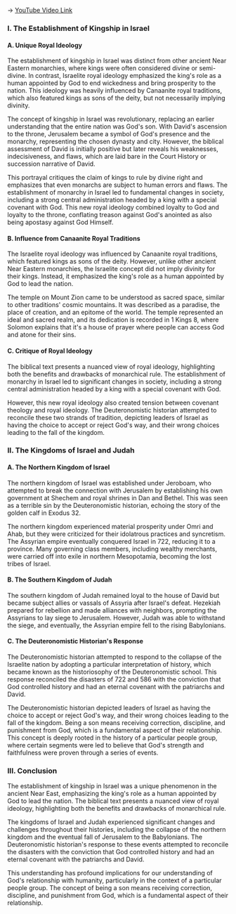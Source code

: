 -> [YouTube Video Link](https://www.youtube.com/watch?v=AmNa2ILXlaI&list=PLh9mgdi4rNeyuvTEbD-Ei0JdMUujXfyWi&index=14&pp=iAQB)

### I. The Establishment of Kingship in Israel
#### A. Unique Royal Ideology

The establishment of kingship in Israel was distinct from other ancient Near Eastern monarchies, where kings were often considered divine or semi-divine. In contrast, Israelite royal ideology emphasized the king's role as a human appointed by God to end wickedness and bring prosperity to the nation. This ideology was heavily influenced by Canaanite royal traditions, which also featured kings as sons of the deity, but not necessarily implying divinity.

The concept of kingship in Israel was revolutionary, replacing an earlier understanding that the entire nation was God's son. With David's ascension to the throne, Jerusalem became a symbol of God's presence and the monarchy, representing the chosen dynasty and city. However, the biblical assessment of David is initially positive but later reveals his weaknesses, indecisiveness, and flaws, which are laid bare in the Court History or succession narrative of David.

This portrayal critiques the claim of kings to rule by divine right and emphasizes that even monarchs are subject to human errors and flaws. The establishment of monarchy in Israel led to fundamental changes in society, including a strong central administration headed by a king with a special covenant with God. This new royal ideology combined loyalty to God and loyalty to the throne, conflating treason against God's anointed as also being apostasy against God Himself.

#### B. Influence from Canaanite Royal Traditions

The Israelite royal ideology was influenced by Canaanite royal traditions, which featured kings as sons of the deity. However, unlike other ancient Near Eastern monarchies, the Israelite concept did not imply divinity for their kings. Instead, it emphasized the king's role as a human appointed by God to lead the nation.

The temple on Mount Zion came to be understood as sacred space, similar to other traditions' cosmic mountains. It was described as a paradise, the place of creation, and an epitome of the world. The temple represented an ideal and sacred realm, and its dedication is recorded in 1 Kings 8, where Solomon explains that it's a house of prayer where people can access God and atone for their sins.

#### C. Critique of Royal Ideology

The biblical text presents a nuanced view of royal ideology, highlighting both the benefits and drawbacks of monarchical rule. The establishment of monarchy in Israel led to significant changes in society, including a strong central administration headed by a king with a special covenant with God.

However, this new royal ideology also created tension between covenant theology and royal ideology. The Deuteronomistic historian attempted to reconcile these two strands of tradition, depicting leaders of Israel as having the choice to accept or reject God's way, and their wrong choices leading to the fall of the kingdom.

### II. The Kingdoms of Israel and Judah
#### A. The Northern Kingdom of Israel

The northern kingdom of Israel was established under Jeroboam, who attempted to break the connection with Jerusalem by establishing his own government at Shechem and royal shrines in Dan and Bethel. This was seen as a terrible sin by the Deuteronomistic historian, echoing the story of the golden calf in Exodus 32.

The northern kingdom experienced material prosperity under Omri and Ahab, but they were criticized for their idolatrous practices and syncretism. The Assyrian empire eventually conquered Israel in 722, reducing it to a province. Many governing class members, including wealthy merchants, were carried off into exile in northern Mesopotamia, becoming the lost tribes of Israel.

#### B. The Southern Kingdom of Judah

The southern kingdom of Judah remained loyal to the house of David but became subject allies or vassals of Assyria after Israel's defeat. Hezekiah prepared for rebellion and made alliances with neighbors, prompting the Assyrians to lay siege to Jerusalem. However, Judah was able to withstand the siege, and eventually, the Assyrian empire fell to the rising Babylonians.

#### C. The Deuteronomistic Historian's Response

The Deuteronomistic historian attempted to respond to the collapse of the Israelite nation by adopting a particular interpretation of history, which became known as the historiosophy of the Deuteronomistic school. This response reconciled the disasters of 722 and 586 with the conviction that God controlled history and had an eternal covenant with the patriarchs and David.

The Deuteronomistic historian depicted leaders of Israel as having the choice to accept or reject God's way, and their wrong choices leading to the fall of the kingdom. Being a son means receiving correction, discipline, and punishment from God, which is a fundamental aspect of their relationship. This concept is deeply rooted in the history of a particular people group, where certain segments were led to believe that God's strength and faithfulness were proven through a series of events.

### III. Conclusion
The establishment of kingship in Israel was a unique phenomenon in the ancient Near East, emphasizing the king's role as a human appointed by God to lead the nation. The biblical text presents a nuanced view of royal ideology, highlighting both the benefits and drawbacks of monarchical rule.

The kingdoms of Israel and Judah experienced significant changes and challenges throughout their histories, including the collapse of the northern kingdom and the eventual fall of Jerusalem to the Babylonians. The Deuteronomistic historian's response to these events attempted to reconcile the disasters with the conviction that God controlled history and had an eternal covenant with the patriarchs and David.

This understanding has profound implications for our understanding of God's relationship with humanity, particularly in the context of a particular people group. The concept of being a son means receiving correction, discipline, and punishment from God, which is a fundamental aspect of their relationship.